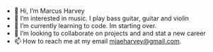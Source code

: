 - 👋 Hi, I’m Marcus Harvey
- 👀 I’m interested in music. I play bass guitar, guitar and violin
- 🌱 I’m currently learning to code.  Im starting over.
- 💞️ I’m looking to collaborate on projects and and stat a new career
- 📫 How to reach me at my email mjaeharvey@gmail.com.

<!---
mjaeharvey/mjaeharvey is a ✨ special ✨ repository because its `README.md` (this file) appears on your GitHub profile.
You can click the Preview link to take a look at your changes.
--->
